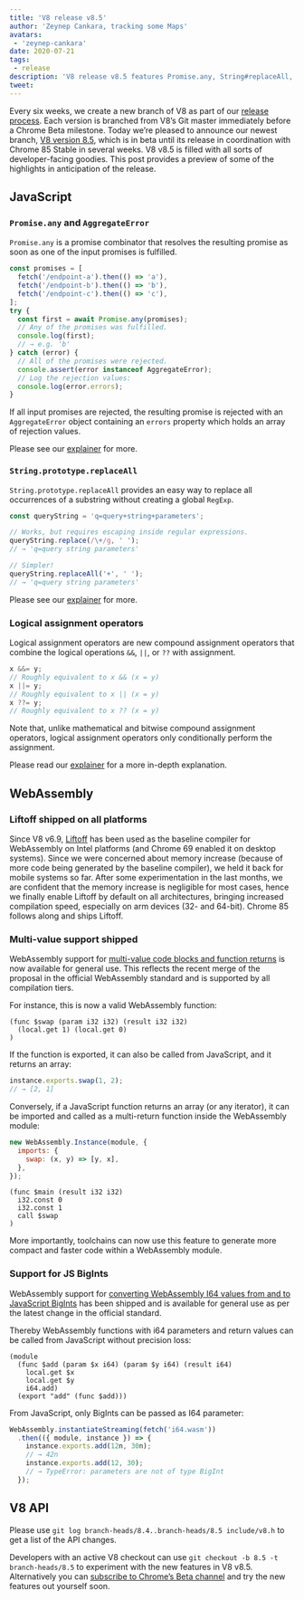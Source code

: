 ```yaml
---
title: 'V8 release v8.5'
author: 'Zeynep Cankara, tracking some Maps'
avatars:
 - 'zeynep-cankara'
date: 2020-07-21
tags:
 - release
description: 'V8 release v8.5 features Promise.any, String#replaceAll, logical assignment operators, WebAssembly multi-value and BigInt support, and performance improvements.'
tweet:
---
```

Every six weeks, we create a new branch of V8 as part of our [release process](https://v8.dev/docs/release-process). Each version is branched from V8’s Git master immediately before a Chrome Beta milestone. Today we’re pleased to announce our newest branch, [V8 version 8.5](https://chromium.googlesource.com/v8/v8.git/+log/branch-heads/8.5), which is in beta until its release in coordination with Chrome 85 Stable in several weeks. V8 v8.5 is filled with all sorts of developer-facing goodies. This post provides a preview of some of the highlights in anticipation of the release.

## JavaScript

### `Promise.any` and `AggregateError`

`Promise.any` is a promise combinator that resolves the resulting promise as soon as one of the input promises is fulfilled.

```js
const promises = [
  fetch('/endpoint-a').then(() => 'a'),
  fetch('/endpoint-b').then(() => 'b'),
  fetch('/endpoint-c').then(() => 'c'),
];
try {
  const first = await Promise.any(promises);
  // Any of the promises was fulfilled.
  console.log(first);
  // → e.g. 'b'
} catch (error) {
  // All of the promises were rejected.
  console.assert(error instanceof AggregateError);
  // Log the rejection values:
  console.log(error.errors);
}
```

If all input promises are rejected, the resulting promise is rejected with an `AggregateError` object containing an `errors` property which holds an array of rejection values.

Please see our [explainer](https://v8.dev/features/promise-combinators#promise.any) for more.

### `String.prototype.replaceAll`

`String.prototype.replaceAll` provides an easy way to replace all occurrences of a substring without creating a global `RegExp`.

```js
const queryString = 'q=query+string+parameters';

// Works, but requires escaping inside regular expressions.
queryString.replace(/\+/g, ' ');
// → 'q=query string parameters'

// Simpler!
queryString.replaceAll('+', ' ');
// → 'q=query string parameters'
```

Please see our [explainer](https://v8.dev/features/string-replaceall) for more.

### Logical assignment operators

Logical assignment operators are new compound assignment operators that combine the logical operations `&&`, `||`, or `??` with assignment.

```js
x &&= y;
// Roughly equivalent to x && (x = y)
x ||= y;
// Roughly equivalent to x || (x = y)
x ??= y;
// Roughly equivalent to x ?? (x = y)
```

Note that, unlike mathematical and bitwise compound assignment operators, logical assignment operators only conditionally perform the assignment.

Please read our [explainer](https://v8.dev/features/logical-assignment) for a more in-depth explanation.

## WebAssembly

### Liftoff shipped on all platforms

Since V8 v6.9, [Liftoff](https://v8.dev/blog/liftoff) has been used as the baseline compiler for WebAssembly on Intel platforms (and Chrome 69 enabled it on desktop systems). Since we were concerned about memory increase (because of more code being generated by the baseline compiler), we held it back for mobile systems so far. After some experimentation in the last months, we are confident that the memory increase is negligible for most cases, hence we finally enable Liftoff by default on all architectures, bringing increased compilation speed, especially on arm devices (32- and 64-bit). Chrome 85 follows along and ships Liftoff.

### Multi-value support shipped

WebAssembly support for [multi-value code blocks and function returns](https://github.com/WebAssembly/multi-value) is now available for general use. This reflects the recent merge of the proposal in the official WebAssembly standard and is supported by all compilation tiers.

For instance, this is now a valid WebAssembly function:

```wasm
(func $swap (param i32 i32) (result i32 i32)
  (local.get 1) (local.get 0)
)
```

If the function is exported, it can also be called from JavaScript, and it returns an array:

```js
instance.exports.swap(1, 2);
// → [2, 1]
```

Conversely, if a JavaScript function returns an array (or any iterator), it can be imported and called as a multi-return function inside the WebAssembly module:

```js
new WebAssembly.Instance(module, {
  imports: {
    swap: (x, y) => [y, x],
  },
});
```

```wasm
(func $main (result i32 i32)
  i32.const 0
  i32.const 1
  call $swap
)
```

More importantly, toolchains can now use this feature to generate more compact and faster code within a WebAssembly module.

### Support for JS BigInts

WebAssembly support for [converting WebAssembly I64 values from and to JavaScript BigInts](https://github.com/WebAssembly/JS-BigInt-integration) has been shipped and is available for general use as per the latest change in the official standard.

Thereby WebAssembly functions with i64 parameters and return values can be called from JavaScript without precision loss:

```wasm
(module
  (func $add (param $x i64) (param $y i64) (result i64)
    local.get $x
    local.get $y
    i64.add)
  (export "add" (func $add)))
```

From JavaScript, only BigInts can be passed as I64 parameter:

```js
WebAssembly.instantiateStreaming(fetch('i64.wasm'))
  .then(({ module, instance }) => {
    instance.exports.add(12n, 30n);
    // → 42n
    instance.exports.add(12, 30);
    // → TypeError: parameters are not of type BigInt
  });
```

## V8 API

Please use `git log branch-heads/8.4..branch-heads/8.5 include/v8.h` to get a list of the API changes.

Developers with an active V8 checkout can use `git checkout -b 8.5 -t branch-heads/8.5` to experiment with the new features in V8 v8.5. Alternatively you can [subscribe to Chrome’s Beta channel](https://www.google.com/chrome/browser/beta.html) and try the new features out yourself soon.
